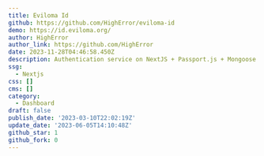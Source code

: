 ```yaml
---
title: Eviloma Id
github: https://github.com/HighError/eviloma-id
demo: https://id.eviloma.org/
author: HighError
author_link: https://github.com/HighError
date: 2023-11-28T04:46:58.450Z
description: Authentication service on NextJS + Passport.js + Mongoose
ssg:
  - Nextjs
css: []
cms: []
category:
  - Dashboard
draft: false
publish_date: '2023-03-10T22:02:19Z'
update_date: '2023-06-05T14:10:48Z'
github_star: 1
github_fork: 0
---
```

